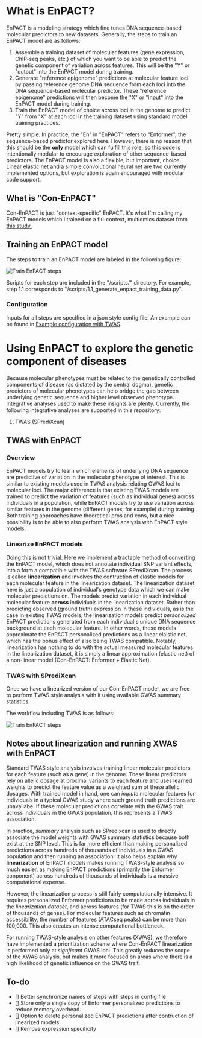# What is EnPACT?

EnPACT is a modeling strategy which fine tunes DNA sequence-based molecular predictors to new datasets. Generally, the steps to train an EnPACT model are as follows: 

1. Assemble a training dataset of molecular features (gene expression, ChIP-seq peaks, etc.) of which you want to be able to predict the genetic component of variation across features. This will be the "Y" or "output" into the EnPACT model during training.
2. Generate "reference epigenome" predictions at molecular feature loci by passing reference genome DNA sequence from each loci into the DNA sequence-based molecular predictor. These "reference epigenome" predictions will then become the "X" or "input" into the EnPACT model during training.
3. Train the EnPACT model of choice across loci in the genome to predict "Y" from "X" at each loci in the training dataset using standard model training practices.

Pretty simple. In practice, the "En" in "EnPACT" refers to "Enformer", the sequence-based predictor explored here. However, there is no reason that this should be the **only** model which can fulfill this role, so this code is intentionally modular to encourage exploration of other sequence-based predictors. The EnPACT model is also a flexible, but important, choice. Linear elastic net and a simple convolutional neural net are two currently implemented options, but exploration is again encouraged with modular code support. 

## What is "Con-EnPACT"

Con-EnPACT is just "context-specific" EnPACT. It's what I'm calling my EnPACT models which I trained on a flu-context, multiomics dataset from [this study.](https://www.nature.com/articles/s41588-024-01668-z)

## Training an EnPACT model

The steps to train an EnPACT model are labeled in the following figure:

![Train EnPACT steps](docs/enpact_model-EnPACT_steps.drawio.png)

Scripts for each step are included in the "/scripts/" directory. For example, step 1.1 corresponds to "/scripts/1.1_generate_enpact_training_data.py".

### Configuration

Inputs for all steps are specified in a json style config file. An example can be found in [Example configuration with TWAS](example_json/example_config_with_twas.json). 

# Using EnPACT to explore the genetic component of diseases

Because molecular phenotypes must be related to the genetically controlled components of disease (as dictated by the central dogma), genetic predictors of molecular phenotypes can help bridge the gap between underlying genetic sequence and higher level observed phenotype. Integrative analyses used to make these insights are plenty. Currently, the following integrative analyses are supported in this repository:

1. TWAS (SPrediXcan)

## TWAS with EnPACT

### Overview

EnPACT models try to learn which elements of underlying DNA sequence are predictive of variation in the molecular phenotype of interest. This is similar to existing models used in TWAS analysis relating GWAS loci to molecular loci. The major difference is that existing TWAS models are trained to predict the variation of features (such as individual genes) across individuals in a population, while EnPACT models try to use variation across similar features in the genome (different genes, for example) during training. Both training approaches have theoretical pros and cons, but a nice possibility is to be able to also perform TWAS analysis with EnPACT style models. 

### Linearize EnPACT models

Doing this is not trivial. Here we implement a tractable method of converting the EnPACT model, which does not annotate individual SNP variant effects, into a form a compatible with the TWAS software SPrediXcan. The process is called **linearization** and involves the contruction of elastic models for each molecular feature in the linearization dataset. The linearization dataset here is just a population of individual's genotype data which we can make molecular predictions on. The models predict variation in each individual molecular feature **across** individuals in the linearization dataset. Rather than predicting observed (ground truth) expression in these individuals, as is the case in existing TWAS models, the linearization models predict _personalized_ EnPACT predictions generated from each individual's unique DNA sequence background at each molecular feature. In other words, these models approximate the EnPACT personalized predictions as a linear elalstic net, which has the bonus effect of also being TWAS compatible. Notably, linearization has nothing to do with the actual measured molecular features in the linearization dataset, it is simply a linear approximation (elastic net) of a non-linear model (Con-EnPACT: Enformer + Elastic Net).


### TWAS with SPrediXcan

Once we have a linearized version of our Con-EnPACT model, we are free to perform TWAS style analysis with it using available GWAS summary statistics.

The workflow including TWAS is as follows:

![Train EnPACT steps](docs/enpact_model-EnPACT_steps_with_TWAS.drawio.png)


## Notes about linearization and running XWAS with EnPACT

Standard TWAS style analysis involves training linear molecular predictors for each feature (such as a gene) in the genome. These linear predictors rely on allelic dosage at proximal variants to each feature and uses learned weights to predict the feature value as a weighted sum of these allelic dosages. With trained model in hand, one can _impute_ molecular features for individuals in a typical GWAS study where such ground truth predictions are unavailabe. If these molecular predictions correlate with the GWAS trait across individuals in the GWAS population, this represents a TWAS association.

In practice, _summary_ analysis such as SPredixcan is used to directly associate the model weights with GWAS summary statistics because both exist at the SNP level. This is far more efficient than making personalized predictions across hundreds of thousands of individuals in a GWAS population and then running an association. It also helps explain why **linearization** of EnPACT models makes running TWAS-style analysis so much easier, as making EnPACT predictions (primarily the Enformer conponent) across hundreds of thousands of individuals is a massive computational expense.

However, the linearization process is still fairly computationally intensive. It requires personalized Enformer predictions to be made across individuals in the _linearization dataset_, and across features (for TWAS this is on the order of thousands of genes). For molecular features such as chromatin accessibility, the number of features (ATACseq peaks) can be more than 100,000. This also creates an intense computational bottleneck. 

For running TWAS-style analysis on other features (XWAS), we therefore have implemented a prioritization scheme where Con-EnPACT linearization is performed only at _signficant_ GWAS loci. This greatly reduces the scope of the XWAS analysis, but makes it more focused on areas where there is a high likelihood of genetic influence on the GWAS trait.








## To-do

- [] Better synchronize names of steps with steps in config file
- [] Store only a single copy of Enformer personalized predictions to reduce memory overhead.
- [] Option to delete personalized EnPACT predictions after contruction of linearized models.
- [] Remove expression specificity

